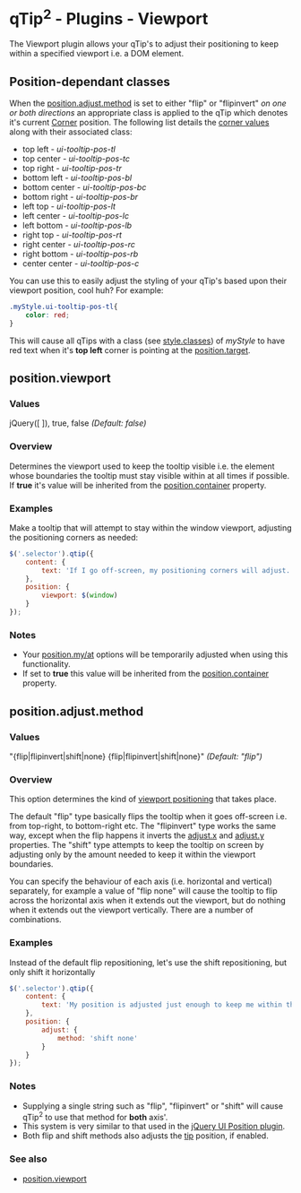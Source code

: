 # qTip<sup>2</sup> - Plugins - Viewport

The Viewport plugin allows your qTip's to adjust their positioning to keep within a specified viewport i.e. a DOM element.

<a name="classes"></a>
## Position-dependant classes
When the [position.adjust.method](#adjustmethod) is set to either "flip" or "flipinvert" *on one or both directions* an appropriate class is applied
to the qTip which denotes it's current [Corner](../position.md#basics) position. The following list details the [corner values](../position.md#basics)
along with their associated class:

* top left - *ui-tooltip-pos-tl*
* top center - *ui-tooltip-pos-tc*
* top right - *ui-tooltip-pos-tr*
* bottom left - *ui-tooltip-pos-bl*
* bottom center - *ui-tooltip-pos-bc*
* bottom right - *ui-tooltip-pos-br*
* left top - *ui-tooltip-pos-lt*
* left center - *ui-tooltip-pos-lc*
* left bottom - *ui-tooltip-pos-lb*
* right top - *ui-tooltip-pos-rt*
* right center - *ui-tooltip-pos-rc*
* right bottom - *ui-tooltip-pos-rb*
* center center - *ui-tooltip-pos-c*

You can use this to easily adjust the styling of your qTip's based upon their viewport position, cool huh? For example:

```css
.myStyle.ui-tooltip-pos-tl{
	color: red;
}
```

This will cause all qTips with a class (see [style.classes](../style.md#classes)) of *myStyle* to have red text when it's **top left** corner is pointing
at the [position.target](../position.md#target).

<a name="viewport"></a>
## position.viewport

### Values
jQuery([ ]), true, false *(Default: false)*

### Overview
Determines the viewport used to keep the tooltip visible i.e. the element whose boundaries the tooltip must stay visible within at all times if possible.
If **true** it's value will be inherited from the [position.container](../position.md#container) property.

### Examples
Make a tooltip that will attempt to stay within the window viewport, adjusting the positioning corners as needed:

```js
$('.selector').qtip({
	content: {
		text: 'If I go off-screen, my positioning corners will adjust. Resize your browser window to see!'
	},
	position: {
		viewport: $(window)
	}
});
```

### Notes
* Your [position.my/at](../position.md#basics) options will be temporarily adjusted when using this functionality.
* If set to **true** this value will be inherited from the [position.container](../position.md#container) property.


<a name="adjustmethod"></a>
## position.adjust.method

### Values
"{flip|flipinvert|shift|none} {flip|flipinvert|shift|none}" *(Default: "flip")*

### Overview
This option determines the kind of [viewport positioning](#viewport) that takes place.

The default "flip" type basically flips the tooltip when it goes off-screen i.e. from top-right, to bottom-right etc. The "flipinvert" type works the same way, except when the flip happens it inverts the [adjust.x](../position.md#adjust.x) and [adjust.y](../position.md#adjust.y) properties. The "shift" type attempts to keep the tooltip on screen by adjusting only by the amount needed to keep it within the viewport boundaries.

You can specify the behaviour of each axis (i.e. horizontal and vertical) separately, for example a value of "flip none" will cause the tooltip to flip across the horizontal axis when it extends out the viewport, but do nothing when it extends out the viewport vertically. There are a number of combinations.

### Examples
Instead of the default flip repositioning, let's use the shift repositioning, but only shift it horizontally

```js
$('.selector').qtip({
	content: {
		text: 'My position is adjusted just enough to keep me within the viewport, but only along the x axis (horizontally)'
	},
	position: {
		adjust: {
			method: 'shift none'
		}
	}
});
```

### Notes
* Supplying a single string such as "flip", "flipinvert" or "shift" will cause qTip<sup>2</sup> to use that method for **both** axis'.
* This system is very similar to that used in the [jQuery UI Position plugin](http://jqueryui.com/demos/position/).
* Both flip and shift methods also adjusts the [tip](./tips.md) position, if enabled.

### See also
* [position.viewport](#viewport)